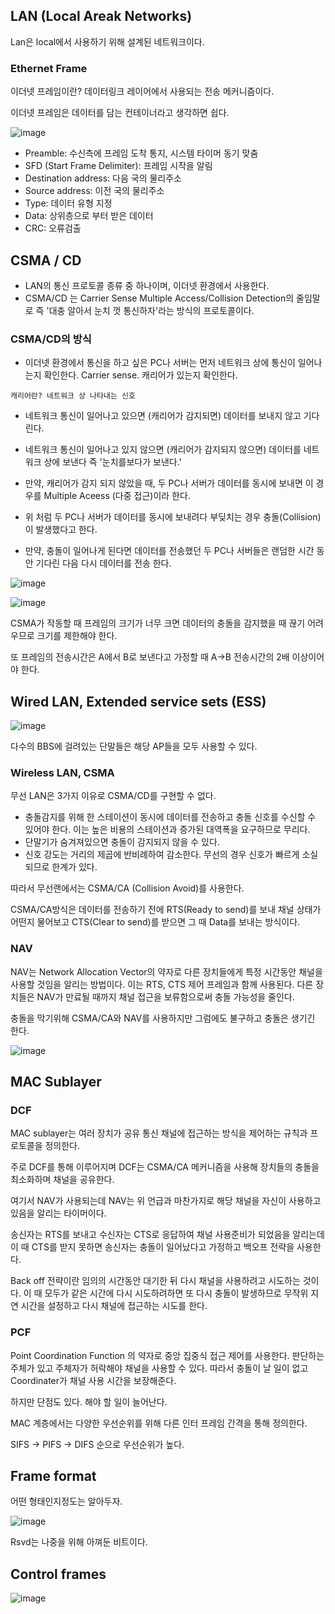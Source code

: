 ## LAN (Local Areak Networks)

Lan은 local에서 사용하기 위해 설계된 네트워크이다.

### Ethernet Frame

이더넷 프레임이란? 데이터링크 레이어에서 사용되는 전송 메커니즘이다.

이더넷 프레임은 데이터를 담는 컨테이너라고 생각하면 쉽다.

![image](https://github.com/Jaeboong/Study/assets/158824294/02e96a6e-1179-4271-ad82-f360c2cc8871)

- Preamble: 수신측에 프레임 도착 통지, 시스템 타이머 동기 맞춤
- SFD (Start Frame Delimiter): 프레임 시작을 알림
- Destination address: 다음 국의 물리주소
- Source address: 이전 국의 물리주소
- Type: 데이터 유형 지정
- Data: 상위층으로 부터 받은 데이터
- CRC: 오류검출

## CSMA / CD

- LAN의 통신 프로토콜 종류 중 하나이며, 이더넷 환경에서 사용한다.
- CSMA/CD 는 Carrier Sense Multiple Access/Collision Detection의 줄임말로 즉 '대충 알아서 눈치 껏 통신하자'라는 방식의 프로토콜이다.

### CSMA/CD의 방식

- 이더넷 환경에서 통신을 하고 싶은 PC나 서버는 먼저 네트워크 상에 통신이 일어나는지 확인한다. Carrier sense. 캐리어가 있는지 확인한다.

```
캐리어란? 네트워크 상 나타내는 신호
```

- 네트워크 통신이 일어나고 있으면 (캐리어가 감지되면) 데이터를 보내지 않고 기다린다.

- 네트워크 통신이 일어나고 있지 않으면 (캐리어가 감지되지 않으면) 데이터를 네트워크 상에 보낸다
즉 '눈치를보다가 보낸다.'

- 만약, 캐리어가 감지 되지 않았을 때, 두 PC나 서버가 데이터를 동시에 보내면 이 경우를 Multiple Aceess (다중 접근)이라 한다.

- 위 처럼 두 PC나 서버가 데이터를 동시에 보내려다 부딪치는 경우 충돌(Collision) 이 발생했다고 한다.

- 만약, 충돌이 일어나게 된다면 데이터를 전송했던 두 PC나 서버들은 랜덤한 시간 동안 기다린 다음 다시 데이터를 전송 한다.

![image](https://github.com/Jaeboong/Study/assets/158824294/263134a3-37af-4fbe-822b-ce6d537fa354)

![image](https://github.com/Jaeboong/Study/assets/158824294/c0a80585-2b73-4128-8a7e-bc199b390888)

CSMA가 작동할 때 프레임의 크기가 너무 크면 데이터의 충돌을 감지했을 때 끊기 어려우므로 크기를 제한해야 한다.

또 프레임의 전송시간은 A에서 B로 보낸다고 가정할 때 A->B 전송시간의 2배 이상이어야 한다.

## Wired LAN, Extended service sets (ESS)

![image](https://github.com/Jaeboong/Study/assets/158824294/f91e4512-12b8-495d-9019-b6e76eeff9d1)

다수의 BBS에 걸려있는 단말들은 해당 AP들을 모두 사용할 수 있다.

### Wireless LAN, CSMA

무선 LAN은 3가지 이유로 CSMA/CD를 구현할 수 없다.

- 충돌감지를 위해 한 스테이션이 동시에 데이터를 전송하고 충돌 신호를 수신할 수 있어야 한다. 이는 높은 비용의 스테이션과 증가된 대역폭을 요구하므로 무리다.
- 단말기가 숨겨져있으면 충돌이 감지되지 않을 수 있다.
- 신호 강도는 거리의 제곱에 반비례하여 감소한다. 무선의 경우 신호가 빠르게 소실되므로 한계가 있다.

따라서 무선랜에서는 CSMA/CA (Collision Avoid)를 사용한다.

CSMA/CA방식은 데이터를 전송하기 전에 RTS(Ready to send)를 보내 채널 상태가 어떤지 물어보고 CTS(Clear to send)를 받으면 그 때 Data를 보내는 방식이다.

### NAV

NAV는 Network Allocation Vector의 약자로 다른 장치들에게 특정 시간동안 채널을 사용할 것임을 알리는 방법이다. 이는 RTS, CTS 제어 프레임과 함께 사용된다. 다른 장치들은 NAV가 만료될 때까지 채널 접근을 보류함으로써 충돌 가능성을 줄인다.

충돌을 막기위해 CSMA/CA와 NAV를 사용하지만 그럼에도 불구하고 충돌은 생기긴 한다. 

![image](https://github.com/Jaeboong/Study/assets/158824294/310fe29c-2de9-41d2-a4bb-8e1717e21377)

## MAC Sublayer

### DCF

MAC sublayer는 여러 장치가 공유 통신 채널에 접근하는 방식을 제어하는 규칙과 프로토콜을 정의한다.

주로 DCF를 통해 이루어지며 DCF는 CSMA/CA 메커니즘을 사용해 장치들의 충돌을 최소화하며 채널을 공유한다.

여기서 NAV가 사용되는데 NAV는 위 언급과 마찬가지로 해당 채널을 자신이 사용하고있음을 알리는 타이머이다.

송신자는 RTS를 보내고 수신자는 CTS로 응답하여 채널 사용준비가 되었음을 알리는데 이 때 CTS를 받지 못하면 송신자는 충돌이 일어났다고 가정하고 백오프 전략을 사용한다.

Back off 전략이란 임의의 시간동안 대기한 뒤 다시 채널을 사용하려고 시도하는 것이다. 이 때 모두가 같은 시간에 다시 시도하려하면 또 다시 충돌이 발생하므로 무작위 지연 시간을 설정하고 다시 채널에 접근하는 시도를 한다.

### PCF

Point Coordination Function 의 약자로 중앙 집중식 접근 제어를 사용한다. 판단하는 주체가 있고 주체자가 허락해야 채널을 사용할 수 있다. 따라서 충돌이 날 일이 없고 Coordinater가 채널 사용 시간을 보장해준다.

하지만 단점도 있다. 해야 할 일이 늘어난다.

MAC 계층에서는 다양한 우선순위를 위해 다른 인터 프레임 간격을 통해 정의한다.

SIFS -> PIFS -> DIFS 순으로 우선순위가 높다.

## Frame format

어떤 형태인지정도는 알아두자.

![image](https://github.com/Jaeboong/Study/assets/158824294/bf6b1167-baba-4271-a16b-cb2b8f7adb39)

Rsvd는 나중을 위해 아껴둔 비트이다.

## Control frames

![image](https://github.com/Jaeboong/Study/assets/158824294/4eb2b5db-508a-440b-9061-ae158d4aef76)









